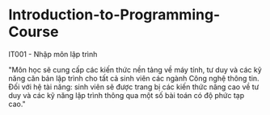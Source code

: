 # Introduction-to-Programming-Course

IT001 - Nhập môn lập trình

"Môn học sẽ cung cấp các kiến thức nền tảng về máy tính, tư duy và các kỹ năng căn bản lập trình cho tất cả sinh viên các ngành Công nghệ thông tin.
Đối với hệ tài năng: sinh viên sẽ được trang bị các kiến thức nâng cao về tư duy và các kỹ năng lập trình thông qua một số bài toán có độ phức tạp cao."

